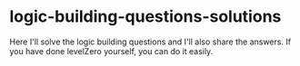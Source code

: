 # logic-building-questions-solutions
 Here I'll solve the logic building questions and I'll also share the answers.
If you have done levelZero yourself, you can do it easily.
